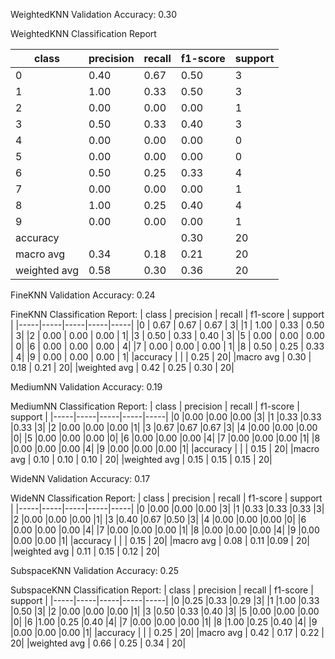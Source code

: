 WeightedKNN Validation Accuracy: 0.30

WeightedKNN Classification Report

| class | precision   | recall  | f1-score | support |
|-----|-----|-----|-----|-----|
|0       |0.40      |0.67      |0.50         |3|
|1       |1.00      |0.33      |0.50         |3|
|2       |0.00      |0.00      |0.00         |1|
|3       |0.50      |0.33      |0.40         |3|
|4       |0.00      |0.00      |0.00         |0|
|5       |0.00      |0.00      |0.00         |0|
|6       |0.50      |0.25      |0.33         |4|
|7       |0.00      |0.00      |0.00         |1|
|8       |1.00      |0.25      |0.40         |4|
|9       |0.00      |0.00      |0.00         |1|
|accuracy       |          |         |0.30|       20|
|macro avg       |0.34      |0.18      |0.21        |20|
|weighted avg      |0.58      |0.30     | 0.36        |20|

FineKNN Validation Accuracy: 0.24

FineKNN Classification Report:
| class | precision   | recall  | f1-score | support |
|-----|-----|-----|-----|-----|
|0   |    0.67   |   0.67  |    0.67  |       3|
|1     |  1.00    |  0.33   |   0.50     |    3|
|2     |  0.00   |   0.00  |    0.00  |       1|
|3     |  0.50  |    0.33  |    0.40      |   3|
|5     |  0.00  |    0.00  |    0.00    |     0|
|6     |  0.00  |    0.00  |    0.00   |      4|
|7     |  0.00  |    0.00  |    0.00   |      1|
|8     |  0.50  |    0.25  |    0.33   |      4|
|9     |  0.00  |    0.00  |    0.00   |      1|
|accuracy  | |                       | 0.25    |    20|
|macro avg      | 0.30 |     0.18    |  0.21    |    20|
|weighted avg     |  0.42  |    0.25    |  0.30  |      20|

MediumNN Validation Accuracy: 0.19

MediumNN Classification Report:
| class | precision   | recall  | f1-score | support |
|-----|-----|-----|-----|-----|
|0       |0.00      |0.00      |0.00         |3|
|1       |0.33      |0.33      |0.33         |3|
|2       |0.00      |0.00      |0.00         |1|
|3       |0.67      |0.67      |0.67         |3|
|4       |0.00      |0.00      |0.00         |0|
|5       |0.00      |0.00      |0.00         |0|
|6       |0.00      |0.00      |0.00         |4|
|7       |0.00      |0.00      |0.00         |1|
|8       |0.00      |0.00      |0.00         |4|
|9       |0.00      |0.00      |0.00         |1|
|accuracy         | | |                0.15       | 20|
|macro avg      | 0.10  |    0.10  |    0.10   |     20|
|weighted avg    |   0.15    |  0.15   |   0.15  |      20|

WideNN Validation Accuracy: 0.17

WideNN Classification Report:
| class | precision   | recall  | f1-score | support |
|-----|-----|-----|-----|-----|
|0       |0.00      |0.00      |0.00         |3|
|1       |0.33      |0.33      |0.33         |3|
|2       |0.00      |0.00      |0.00         |1|
|3       |0.40      |0.67      |0.50         |3|
|4       |0.00      |0.00      |0.00         |0|
|6       |0.00      |0.00      |0.00         |4|
|7       |0.00      |0.00      |0.00         |1|
|8       |0.00      |0.00      |0.00         |4|
|9       |0.00      |0.00      |0.00         |1|
|accuracy       |   |          |       0.15   |     20|
|macro avg      | 0.08    |  0.11      |0.09 |       20|
|weighted avg     |  0.11 |     0.15  |    0.12   |     20|

SubspaceKNN Validation Accuracy: 0.25

SubspaceKNN Classification Report:
| class | precision   | recall  | f1-score | support |
|-----|-----|-----|-----|-----|
|0       |0.25      |0.33      |0.29         |3|
|1       |1.00      |0.33      |0.50         |3|
|2       |0.00      |0.00      |0.00         |1|
|3       |0.50      |0.33      |0.40         |3|
|5       |0.00      |0.00      |0.00         |0|
|6       |1.00      |0.25      |0.40         |4|
|7       |0.00      |0.00      |0.00         |1|
|8       |1.00      |0.25      |0.40         |4|
|9       |0.00      |0.00      |0.00         |1|
|accuracy    |  |    |                 0.25  |      20|
|macro avg     |  0.42     | 0.17    |  0.22    |    20|
|weighted avg   |    0.66   |   0.25    |  0.34 |       20|